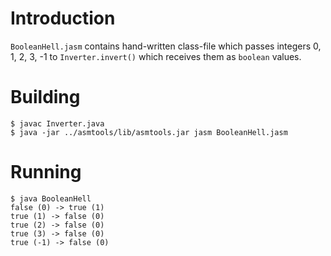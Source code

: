 # Introduction

`BooleanHell.jasm` contains hand-written class-file which passes integers 0, 1,
2, 3, -1 to `Inverter.invert()` which receives them as `boolean` values.

# Building

```
$ javac Inverter.java
$ java -jar ../asmtools/lib/asmtools.jar jasm BooleanHell.jasm
```

# Running

```
$ java BooleanHell
false (0) -> true (1)
true (1) -> false (0)
true (2) -> false (0)
true (3) -> false (0)
true (-1) -> false (0)
```

